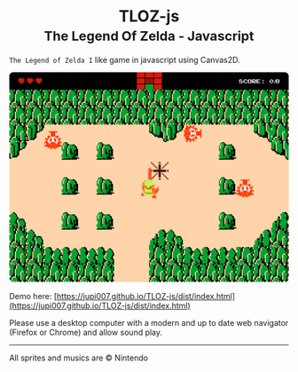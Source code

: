<h1 align="center">TLOZ-js<br><small>The Legend Of Zelda - Javascript</small></h1>

`The Legend of Zelda I` like game in javascript using Canvas2D.

![Preview of TLOZ-js](.github/screenshots/screenshot.png)

Demo here: [https://jupi007.github.io/TLOZ-js/dist/index.html](https://jupi007.github.io/TLOZ-js/dist/index.html)

Please use a desktop computer with a modern and up to date web navigator (Firefox or Chrome) and allow sound play.

---

All sprites and musics are © Nintendo
